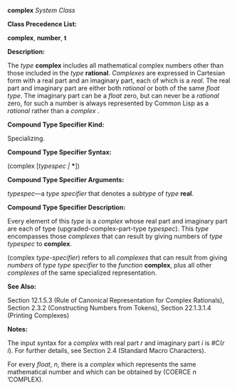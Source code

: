 **complex** *System Class* 



**Class Precedence List:** 



**complex**, **number**, **t** 



**Description:** 



The *type* **complex** includes all mathematical complex numbers other than those included in the *type* **rational**. *Complexes* are expressed in Cartesian form with a real part and an imaginary part, each of which is a *real*. The real part and imaginary part are either both *rational* or both of the same *float type*. The imaginary part can be a *float* zero, but can never be a *rational* zero, for such a number is always represented by Common Lisp as a *rational* rather than a *complex* . 



**Compound Type Specifier Kind:** 



Specializing. 



**Compound Type Specifier Syntax:** 



(complex [*typespec |* **\***]) 







 



 



**Compound Type Specifier Arguments:** 



*typespec*—a *type specifier* that denotes a *subtype* of *type* **real**. 



**Compound Type Specifier Description:** 



Every element of this *type* is a *complex* whose real part and imaginary part are each of type (upgraded-complex-part-type *typespec*). This *type* encompasses those *complexes* that can result by giving numbers of *type typespec* to **complex**. 



(complex *type-specifier*) refers to all *complexes* that can result from giving *numbers* of *type type specifier* to the *function* **complex**, plus all other *complexes* of the same specialized representation. 



**See Also:** 



Section 12.1.5.3 (Rule of Canonical Representation for Complex Rationals), Section 2.3.2 (Constructing Numbers from Tokens), Section 22.1.3.1.4 (Printing Complexes) 



**Notes:** 



The input syntax for a *complex* with real part *r* and imaginary part *i* is #C(*r i*). For further details, see Section 2.4 (Standard Macro Characters). 



For every *float*, *n*, there is a *complex* which represents the same mathematical number and which can be obtained by (COERCE *n* ’COMPLEX). 



